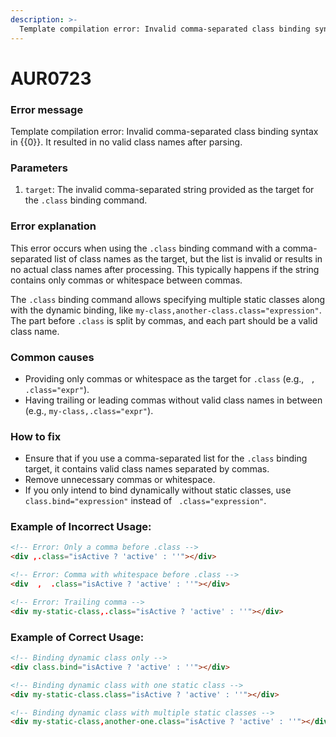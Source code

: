 ```yaml
---
description: >-
  Template compilation error: Invalid comma-separated class binding syntax in yyyy. It resulted in no valid class names after parsing.
---
```


# AUR0723

### **Error message**

Template compilation error: Invalid comma-separated class binding syntax in {{0}}. It resulted in no valid class names after parsing.

### **Parameters**

1.  `target`: The invalid comma-separated string provided as the target for the `.class` binding command.

### Error explanation

This error occurs when using the `.class` binding command with a comma-separated list of class names as the target, but the list is invalid or results in no actual class names after processing. This typically happens if the string contains only commas or whitespace between commas.

The `.class` binding command allows specifying multiple static classes along with the dynamic binding, like `my-class,another-class.class="expression"`. The part before `.class` is split by commas, and each part should be a valid class name.

### Common causes

-   Providing only commas or whitespace as the target for `.class` (e.g., ` , .class="expr"`).
-   Having trailing or leading commas without valid class names in between (e.g., `my-class,.class="expr"`).

### How to fix

-   Ensure that if you use a comma-separated list for the `.class` binding target, it contains valid class names separated by commas.
-   Remove unnecessary commas or whitespace.
-   If you only intend to bind dynamically without static classes, use `class.bind="expression"` instead of ` .class="expression"`.

### Example of Incorrect Usage:

```html
<!-- Error: Only a comma before .class -->
<div ,.class="isActive ? 'active' : ''"></div>

<!-- Error: Comma with whitespace before .class -->
<div  ,  .class="isActive ? 'active' : ''"></div>

<!-- Error: Trailing comma -->
<div my-static-class,.class="isActive ? 'active' : ''"></div>
```

### Example of Correct Usage:

```html
<!-- Binding dynamic class only -->
<div class.bind="isActive ? 'active' : ''"></div>

<!-- Binding dynamic class with one static class -->
<div my-static-class.class="isActive ? 'active' : ''"></div>

<!-- Binding dynamic class with multiple static classes -->
<div my-static-class,another-one.class="isActive ? 'active' : ''"></div>
```
